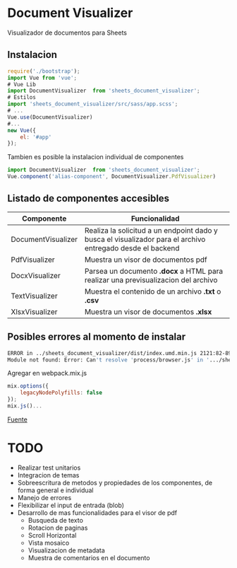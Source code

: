 # Document Visualizer

Visualizador de documentos para Sheets

## Instalacion
```js
require('./bootstrap');
import Vue from 'vue';
# Vue Lib
import DocumentVisualizer  from 'sheets_document_visualizer';
# Estilos
import 'sheets_document_visualizer/src/sass/app.scss';
# ...
Vue.use(DocumentVisualizer)
#...
new Vue({
    el: '#app'
});

```
Tambien es posible la instalacion individual de componentes
```js
import DocumentVisualizer  from 'sheets_document_visualizer';
Vue.component('alias-component', DocumentVisualizer.PdfVisualizer)
```

## Listado de componentes accesibles
| Componente | Funcionalidad |
|---|---|
|DocumentVisualizer| Realiza la solicitud a un endpoint dado y busca el visualizador para el archivo entregado desde el backend|
|PdfVisualizer| Muestra un visor de documentos pdf |
|DocxVisualizer| Parsea un documento **.docx** a HTML para realizar una previsualizacion del archivo|
|TextVisualizer| Muestra el contenido de un archivo **.txt** o **.csv**|
|XlsxVisualizer| Muestra un visor de documentos **.xlsx**|
## Posibles errores al momento de instalar
```bash
ERROR in ../sheets_document_visualizer/dist/index.umd.min.js 2121:82-89
Module not found: Error: Can't resolve 'process/browser.js' in '.../sheets_document_visualizer/dist'
```
Agregar en webpack.mix.js
```js
mix.options({
    legacyNodePolyfills: false
});
mix.js()...
```
[Fuente](https://laravel-mix.com/docs/6.0/legacy-node-polyfills)

# TODO
- Realizar test unitarios
- Integracion de temas
- Sobreescritura de metodos y propiedades de los componentes, de forma general e individual
- Manejo de errores
- Flexibilizar el input de entrada (blob) 
- Desarrollo de mas funcionalidades para el visor de pdf
    - Busqueda de texto
    - Rotacion de paginas
    - Scroll Horizontal 
    - Vista mosaico
    - Visualizacion de metadata
    - Muestra de comentarios en el documento